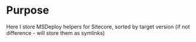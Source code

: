 # Purpose

Here I store MSDeploy helpers for Sitecore, sorted by target version (if not difference - will store them as symlinks)
